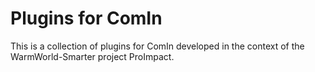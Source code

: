 # Plugins for ComIn

This is a collection of plugins for ComIn developed in the context of the
WarmWorld-Smarter project ProImpact.
